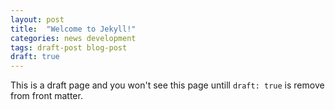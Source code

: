 ```yaml
---
layout: post
title:  "Welcome to Jekyll!"
categories: news development
tags: draft-post blog-post
draft: true
---
```


This is a draft page and you won't see this page untill `draft: true` is remove from front matter.
